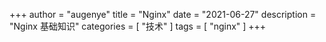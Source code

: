 +++
author = "augenye"
title = "Nginx"
date = "2021-06-27"
description = "Nginx 基础知识"
categories = [
    "技术"
]
tags = [
    "nginx"
]
+++
